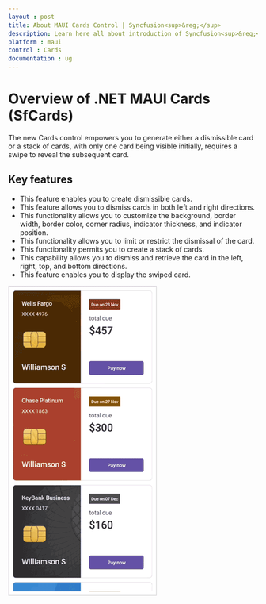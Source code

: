 ```yaml
---
layout : post
title: About MAUI Cards Control | Syncfusion<sup>&reg;</sup>
description: Learn here all about introduction of Syncfusion<sup>&reg;</sup> Essential Studio<sup>&reg;</sup> MAUI Cards control, its elements and more.
platform : maui
control : Cards
documentation : ug
---
```


# Overview of .NET MAUI Cards (SfCards)  

The new Cards control empowers you to generate either a dismissible card or a stack of cards, with only one card being visible initially, requires a swipe to reveal the subsequent card.

## Key features

* This feature enables you to create dismissible cards.
* This feature allows you to dismiss cards in both left and right directions.
* This functionality allows you to customize the background, border width, border color, corner radius, indicator thickness, and indicator position.
* This functionality allows you to limit or restrict the dismissal of the card.
* This functionality permits you to create a stack of cards.
* This capability allows you to dismiss and retrieve the card in the left, right, top, and bottom directions.
* This feature enables you to display the swiped card.

![overview in MAUI SfCardLayout](images/maui-card-overview.gif)

